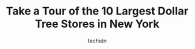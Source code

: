 ---
layout: ampstory
image: https://i0.wp.com/www.depkes.org/wp-content/uploads/2023/06/dollar-tree-0-in-new-york-1685967707.jpeg?resize=640,853
author: techidn
featured: false
description: Discover the impressive array of Dollar Tree options in New York, where you can find 10 of the largest Dollar Tree establishments in the area. From renowned classics to hidden gems, New York
title: Take a Tour of the 10 Largest Dollar Tree Stores in New York
cover:
   title: Take a Tour of the 10 Largest Dollar Tree Stores in New York
   subtitle: Rickpate
   background: https://www.depkes.org/wp-content/uploads/2023/06/dollar-tree-0-in-new-york-1685967707.jpeg

pages: 
 - layout: thirds
   top: <h1>#1 Dollar Tree</h1>
   bottom: "<p>This is a Dollar Tree Store on Jerome and E149 Street, Bronx, NY.All the Dollar Trees that I know of,  are well stocked, but this one is not well stocked at all, they are</p>"
   background: https://www.depkes.org/wp-content/uploads/2023/06/dollar-tree-1-in-new-york-1685967707.jpeg
   backgroundblur: true
 - layout: thirds
   top: <h1>#2 Dollar Tree</h1>
   bottom: "<p>2182 3rd Ave, New York, NY 10035, United States</p>"
   background: https://www.depkes.org/wp-content/uploads/2023/06/dollar-tree-2-in-new-york-1685967707.jpeg
   cta:
      link: https://www.depkes.org/blog/take-a-tour-of-the-10-largest-dollar-tree-stores-in-new-york/
      text: Take a Tour of the 10 Largest Dollar Tree Stores in New York
 - layout: thirds
   top: <h1>#3 Dollar Tree</h1>
   bottom: "<p>4469 Broadway, New York, NY 10040, United States</p>"
   background: https://www.depkes.org/wp-content/uploads/2023/06/dollar-tree-3-in-new-york-1685967708.jpeg
   cta:
      link: https://www.depkes.org/blog/take-a-tour-of-the-10-largest-dollar-tree-stores-in-new-york/
      text: Take a Tour of the 10 Largest Dollar Tree Stores in New York
 - layout: thirds
   top: <h1>#4 Dollar Tree</h1>
   bottom: "<p>2026 Westchester Ave, Bronx, NY 10462, United States</p>"
   background: https://images.unsplash.com/photo-1531169509526-f8f1fdaa4a67?ixlib=rb-4.0.3&ixid=MnwxMjA3fDB8MHxwaG90by1wYWdlfHx8fGVufDB8fHx8&auto=format&fit=crop&w=640&h=853&q=80
   cta:
      link: https://www.depkes.org/blog/take-a-tour-of-the-10-largest-dollar-tree-stores-in-new-york/
      text: Take a Tour of the 10 Largest Dollar Tree Stores in New York
 - layout: thirds
   top: <h1>#5 Dollar Tree</h1>
   bottom: "<p>3909 Queens Blvd, Queens, NY 11104, United States</p>"
   background: https://images.unsplash.com/photo-1536745287225-21d689278fd1?ixlib=rb-4.0.3&ixid=MnwxMjA3fDB8MHxwaG90by1wYWdlfHx8fGVufDB8fHx8&auto=format&fit=crop&w=640&h=853&q=80
   cta:
      link: https://www.depkes.org/blog/take-a-tour-of-the-10-largest-dollar-tree-stores-in-new-york/
      text: Take a Tour of the 10 Largest Dollar Tree Stores in New York
 - layout: thirds
   top: <h1>#6 Dollar Tree</h1>
   bottom: "<p>2847 W 8th St, Brooklyn, NY 11224, United States</p>"
   background: https://images.unsplash.com/photo-1541356665065-22676f35dd40?ixlib=rb-4.0.3&ixid=MnwxMjA3fDB8MHxwaG90by1wYWdlfHx8fGVufDB8fHx8&auto=format&fit=crop&w=640&h=853&q=80
   cta:
      link: https://www.depkes.org/blog/take-a-tour-of-the-10-largest-dollar-tree-stores-in-new-york/
      text: Take a Tour of the 10 Largest Dollar Tree Stores in New York
 - layout: thirds
   top: <h1>#7 Dollar Tree</h1>
   bottom: "<p>31-72 31st St, Queens, NY 11106, United States</p>"
   background: https://images.unsplash.com/photo-1515405295579-ba7b45403062?ixlib=rb-4.0.3&ixid=MnwxMjA3fDB8MHxwaG90by1wYWdlfHx8fGVufDB8fHx8&auto=format&fit=crop&w=640&h=853&q=80
   cta:
      link: https://www.depkes.org/blog/take-a-tour-of-the-10-largest-dollar-tree-stores-in-new-york/
      text: Take a Tour of the 10 Largest Dollar Tree Stores in New York
 - layout: thirds
   middle: Continue reading...
   background: https://images.unsplash.com/photo-1549241520-425e3dfc01cb?ixlib=rb-4.0.3&ixid=MnwxMjA3fDB8MHxwaG90by1wYWdlfHx8fGVufDB8fHx8&auto=format&fit=crop&w=640&h=853&q=80
   cta:
      link: https://www.depkes.org/blog/take-a-tour-of-the-10-largest-dollar-tree-stores-in-new-york/
      text: Take a Tour of the 10 Largest Dollar Tree Stores in New York
      
---